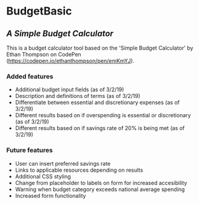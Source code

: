 # BudgetBasic
## *A Simple Budget Calculator*

This is a budget calculator tool based on the 'Simple Budget Calculator' by Ethan Thompson on CodePen (https://codepen.io/ethanthompson/pen/emKmYJ).

### Added features
* Additional budget input fields (as of 3/2/19)
* Description and definitions of terms (as of 3/2/19)
* Differentiate between essential and discretionary expenses (as of 3/2/19)
* Different results based on if overspending is essential or discretionary (as of 3/2/19)
* Different results based on if savings rate of 20% is being met (as of 3/2/19)

### Future features
* User can insert preferred savings rate
* Links to applicable resources depending on results
* Additional CSS styling
* Change from placeholder to labels on form for increased accesibility 
* Warning when budget category exceeds national average spending
* Increased form functionality
